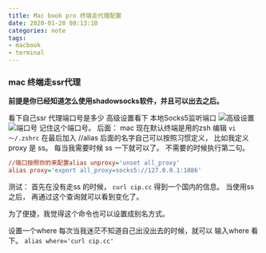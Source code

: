 ```yaml
---
title: Mac book pro 终端走代理配置
date: 2020-01-20 08:13:10
categories: note
tags:
- macbook
- terminal
---
```




### mac 终端走ssr代理

**前提是你已经知道怎么使用shadowsocks软件，并且可以出去之后。**

看下自己ssr 代理端口号是多少 
高级设置看下 本地Socks5监听端口
![高级设置](https://s2.ax1x.com/2020/01/20/1PYNKs.png)
![端口号](https://s2.ax1x.com/2020/01/20/1PYabq.png)
记住这个端口号。
后面：
mac 现在默认终端是用的zsh 
编辑 `vi ～/.zshrc`
在最后加入
//alias 后面的名字自己可以按照习惯定义， 比如我定义proxy 是 ss。 每当我需要时候 ss 一下就可以了。 不需要的时候执行第二句。

```ini
//端口按照你的来配置alias unproxy='unset all_proxy'
alias proxy='export all_proxy=socks5://127.0.0.1:1086'
```

测试：
首先在没有走ss 的时候， `curl cip.cc` 得到一个国内的信息。
当使用ss之后， 再通过这个查询就可以看到变化了。

为了便捷，我觉得这个命令也可以设置成别名方式。

设置一个where 每次当我迷茫不知道自己出没出去的时候，就可以 输入where 看下。 
`alias where='curl cip.cc'`

